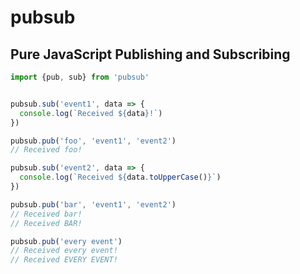 # pubsub

## Pure JavaScript Publishing and Subscribing

```javascript
import {pub, sub} from 'pubsub'


pubsub.sub('event1', data => {
  console.log(`Received ${data}!`)
})

pubsub.pub('foo', 'event1', 'event2')
// Received foo!

pubsub.sub('event2', data => {
  console.log(`Received ${data.toUpperCase()}`)
})

pubsub.pub('bar', 'event1', 'event2')
// Received bar!
// Received BAR!

pubsub.pub('every event')
// Received every event!
// Received EVERY EVENT!

```